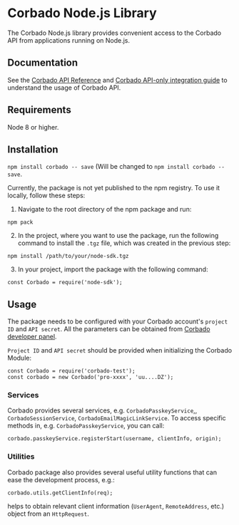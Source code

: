 # Corbado Node.js Library 

The Corbado Node.js library provides convenient access to the Corbado API from applications running on Node.js.

## Documentation 

See the [Corbado API Reference](https://api.corbado.com/docs/api/) and [Corbado API-only integration guide](https://docs.corbado.com/integrations/api-only) to understand the usage of Corbado API. 

## Requirements 

Node 8 or higher. 

## Installation 

```npm install corbado -- save``` (Will be changed to ```npm install corbado --save```.

Currently, the package is not yet published to the npm registry. To use it locally, follow these steps:

1. Navigate to the root directory of the npm package and run:
```
npm pack
```
2. In the project, where you want to use the package, run the following command to install the `.tgz` file, which was created in the previous step:
```
npm install /path/to/your/node-sdk.tgz
```
3. In your project, import the package with the following command:
```
const Corbado = require('node-sdk');
```

## Usage 

The package needs to be configured with your Corbado account's ```project ID``` and ```API secret```. All the parameters can be obtained from [Corbado developer panel](https://app.corbado.com). 

```Project ID``` and ```API secret``` should be provided when initializing the Corbado Module: 

```
const Corbado = require('corbado-test');
const corbado = new Corbado('pro-xxxx', 'uu....DZ');

```

### Services 

Corbado provides several services, e.g. ```CorbadoPasskeyService```,, ```CorbadoSessionService```, ```CorbadoEmailMagicLinkService```.
To access specific methods in, e.g. ```CorbadoPasskeyService```, you can call: 

```
corbado.passkeyService.registerStart(username, clientInfo, origin);
```

### Utilities

Corbado package also provides several useful utility functions that can ease the development process, e.g.:
```
corbado.utils.getClientInfo(req);
```
helps to obtain relevant client information (```UserAgent```, ```RemoteAddress```, etc.) object from an ```HttpRequest```.
